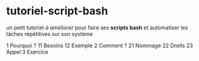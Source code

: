 # tutoriel-script-bash
un petit tutoriel *à améliorer* pour faire ses **scripts bash** et automatiser les tâches répétitives sur son système

1 Pourquoi ?
  11 Besoins
  12 Exemple
2 Comment ?
  21 Nommage
  22 Droits
  23 Appel
3 Exercice
